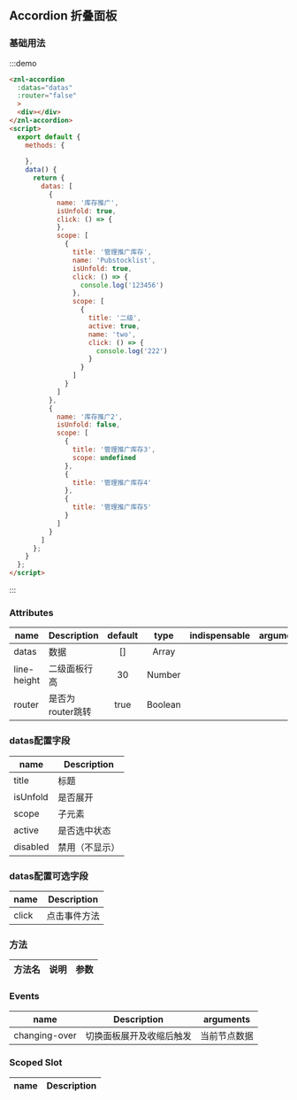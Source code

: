 <style>
  
</style>

<script>
  export default {
    methods: {
    
    },
    data() {
      return {
        datas: [
          {
            name: '库存推广',
            isUnfold: true,
            click: () => {
            },
            scope: [
              {
                title: '管理推广库存',
                name: 'Pubstocklist',
                isUnfold: true,
                click: () => {
                  console.log('123456')
                },
                scope: [
                  {
                    title: '二级',
                    active: true,
                    name: 'two',
                    click: () => {
                      console.log('222')
                    }
                  }
                ]
              }
            ]
          },
          {
            name: '库存推广2',
            isUnfold: false,
            scope: [
              {
                title: '管理推广库存3'
              },
              {
                title: '管理推广库存4'
              },
              {
                title: '管理推广库存5'
              }
            ]
          }
        ]
      };
    }
  };
</script>

## Accordion 折叠面板


### 基础用法


:::demo
```html
<znl-accordion
  :datas="datas"
  :router="false"
  >
  <div></div>
</znl-accordion>
<script>
  export default {
    methods: {
    
    },
    data() {
      return {
        datas: [
          {
            name: '库存推广',
            isUnfold: true,
            click: () => {
            },
            scope: [
              {
                title: '管理推广库存',
                name: 'Pubstocklist',
                isUnfold: true,
                click: () => {
                  console.log('123456')
                },
                scope: [
                  {
                    title: '二级',
                    active: true,
                    name: 'two',
                    click: () => {
                      console.log('222')
                    }
                  }
                ]
              }
            ]
          },
          {
            name: '库存推广2',
            isUnfold: false,
            scope: [
              {
                title: '管理推广库存3',
                scope: undefined
              },
              {
                title: '管理推广库存4'
              },
              {
                title: '管理推广库存5'
              }
            ]
          }
        ]
      };
    }
  };
</script>
```
:::





### Attributes
| name        | Description | default |  type   | indispensable | arguments |
| ----------- | ----------- | :-----: | :-----: | ------------- | --------- |
| datas       | 数据          |   []    |  Array  |               |           |
| line-height | 二级面板行高      |   30    | Number  |               |           |
| router      | 是否为router跳转 |  true   | Boolean |               |           |

### datas配置字段
| name                | Description |
| ------------------- | ----------- | 
|title  | 标题 |
|isUnfold  | 是否展开 |
|scope | 子元素 |
| active      | 是否选中状态 |
| disabled | 禁用（不显示） |

### datas配置可选字段
| name                | Description |
| ------------------- | ----------- | 
|click | 点击事件方法



### 方法

| 方法名             | 说明                                       | 参数                                       |
| --------------- | ---------------------------------------- | ---------------------------------------- |

### Events
| name          | Description    | arguments |
| ------------- | -------------- | --------- |
| changing-over | 切换面板展开及收缩后触发 | 当前节点数据    |


### Scoped Slot
| name   | Description |
| ------ | ----------- |
